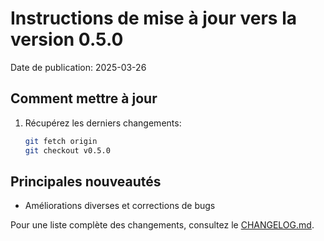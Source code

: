 # Instructions de mise à jour vers la version 0.5.0

Date de publication: 2025-03-26

## Comment mettre à jour

1. Récupérez les derniers changements:
   ```bash
   git fetch origin
   git checkout v0.5.0
   ```

## Principales nouveautés

- Améliorations diverses et corrections de bugs

Pour une liste complète des changements, consultez le [CHANGELOG.md](./CHANGELOG.md).
